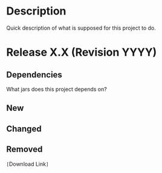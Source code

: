 # Description #

Quick description of what is supposed for this project to do.

# Release X.X (Revision YYYY) #

## Dependencies ##

What jars does this project depends on?

## New ##

## Changed ##

## Removed ##

`[`Download Link`]`